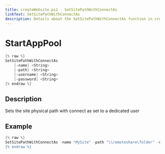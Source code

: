 ```yaml
---
title: createWebsite.ps1 - SetSitePathWithConnectAs
linkText: SetSitePathWithConnectAs
description: Details about the SetSitePathWithConnectAs function in createWebsite.ps1 helper script
---
```


# StartAppPool

```PowerShell
{% raw %}
SetSitePathWithConnectAs
    [-name] <String>
    [-path] <String>
    [-username] <String>
    [-password] <String>
{% endraw %}
```

## Description

Sets the site physical path with connect as set to a dedicated user

## Example

```PowerShell
{% raw %}
SetSitePathWithConnectAs -name "MySite" -path "\\remoteshare\folder" -username "MyUser" -password "5ecureP@ssw0rd
{% endraw %}
```
